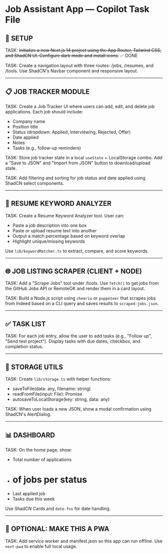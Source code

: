 # Job Assistant App — Copilot Task File

## 🧱 SETUP

TASK: ~~Initialize a new Next.js 14 project using the App Router, Tailwind CSS, and ShadCN UI. Configure dark mode and install icons.~~ ✅ DONE

TASK: Create a navigation layout with three routes: /jobs, /resumes, and /tools. Use ShadCN's Navbar component and responsive layout.

---

## 📋 JOB TRACKER MODULE

TASK: Create a Job Tracker UI where users can add, edit, and delete job applications.
Each job should include:
- Company name
- Position title
- Status (dropdown: Applied, Interviewing, Rejected, Offer)
- Date applied
- Notes
- Tasks (e.g., follow-up reminders)

TASK: Store job tracker state in a local `useState` + LocalStorage combo. Add a "Save to JSON" and "Import from JSON" button to download/upload state.

TASK: Add filtering and sorting for job status and date applied using ShadCN select components.

---

## 📄 RESUME KEYWORD ANALYZER

TASK: Create a Resume Keyword Analyzer tool.
User can:
- Paste a job description into one box
- Paste or upload resume text into another
- Output a match percentage based on keyword overlap
- Highlight unique/missing keywords

Use `lib/keywordMatcher.ts` to extract, compare, and score keywords.

---

## 🌐 JOB LISTING SCRAPER (CLIENT + NODE)

TASK: Add a "Scrape Jobs" tool under /tools. Use `fetch()` to get jobs from the GitHub Jobs API or RemoteOK and render them in a card layout.

TASK: Build a Node.js script using `cheerio` or `puppeteer` that scrapes jobs from Indeed based on a CLI query and saves results to `scraped-jobs.json`.

---

## ✅ TASK LIST

TASK: For each job entry, allow the user to add tasks (e.g., "Follow up", "Send test project"). Display tasks with due dates, checkbox, and completion status.

---

## 💾 STORAGE UTILS

TASK: Create `lib/storage.ts` with helper functions:
- saveToFile(data: any, filename: string)
- readFromFile(input: File): Promise<any>
- autosaveToLocalStorage(key: string, data: any)

TASK: When user loads a new JSON, show a modal confirmation using ShadCN's AlertDialog.

---

## 📊 DASHBOARD

TASK: On the home page, show:
- Total number of applications
- # of jobs per status
- Last applied job
- Tasks due this week

Use ShadCN Cards and `date-fns` for date handling.

---

## 🔧 OPTIONAL: MAKE THIS A PWA

TASK: Add service worker and manifest.json so this app can run offline. Use `next-pwa` to enable full local usage.
